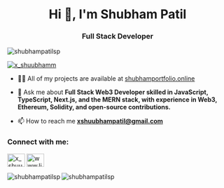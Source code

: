 <h1 align="center">Hi 👋, I'm Shubham Patil</h1>
<h3 align="center">Full Stack Developer</h3>
<!-- <img align="right" alt="Coding" width="400" src="https://cdn.dribbble.com/users/1162077/screenshots/3848914/programmer.gif" -->

<p align="left"> <img src="https://komarev.com/ghpvc/?username=shubhampatilsp&label=Profile%20views&color=0e75b6&style=flat" alt="shubhampatilsp" /> </p>

<p align="left"> <a href="https://twitter.com/x__shubham" target="blank"><img src="https://img.shields.io/twitter/follow/x_shuubhamm?logo=twitter&style=for-the-badge" alt="x_shuubhamm" /></a> </p>

- 👨‍💻 All of my projects are available at [shubhamportfolio.online](https://www.shubhamportfolio.online/)

- 💬 Ask me about **Full Stack Web3 Developer skilled in JavaScript, TypeScript, Next.js, and the MERN stack, with experience in Web3, Ethereum, Solidity, and open-source contributions.**

- 📫 How to reach me **xshuubhampatil@gmail.com**

<h3 align="left">Connect with me:</h3>
<p align="left">
<a href="https://twitter.com/x_shuubhamm" target="blank"><img align="center" src="https://raw.githubusercontent.com/rahuldkjain/github-profile-readme-generator/master/src/images/icons/Social/twitter.svg" alt="x_shuubhamm" height="30" width="40" /></a>
<a href="https://linkedin.com/in/www.linkedin.com/in/shubham-patil-8494982b0" target="blank"><img align="center" src="https://raw.githubusercontent.com/rahuldkjain/github-profile-readme-generator/master/src/images/icons/Social/linked-in-alt.svg" alt="www.linkedin.com/in/shubham-patil-8494982b0" height="30" width="40" /></a>
</p>



<p><img align="left" src="https://github-readme-stats.vercel.app/api/top-langs?username=shubhampatilsp&show_icons=true&locale=en&layout=compact" alt="shubhampatilsp" /></p>

<p><img align="center" src="https://github-readme-streak-stats.herokuapp.com/?user=shubhampatilsp&" alt="shubhampatilsp" /></p>
